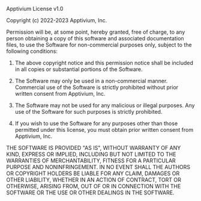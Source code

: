 Apptivium License v1.0

Copyright (c) 2022-2023 Apptivium, Inc.

Permission will be, at some point, hereby granted, free of charge, to any person obtaining a copy of this software and associated documentation files, to use the Software for non-commercial purposes only, subject to the following conditions:

1. The above copyright notice and this permission notice shall be included in all copies or substantial portions of the Software.

2. The Software may only be used in a non-commercial manner. Commercial use of the Software is strictly prohibited without prior written consent from Apptivium, Inc.

3. The Software may not be used for any malicious or illegal purposes. Any use of the Software for such purposes is strictly prohibited.

4. If you wish to use the Software for any purposes other than those permitted under this license, you must obtain prior written consent from Apptivium, Inc.

THE SOFTWARE IS PROVIDED "AS IS", WITHOUT WARRANTY OF ANY KIND, EXPRESS OR IMPLIED, INCLUDING BUT NOT LIMITED TO THE WARRANTIES OF MERCHANTABILITY, FITNESS FOR A PARTICULAR PURPOSE AND NONINFRINGEMENT. IN NO EVENT SHALL THE AUTHORS OR COPYRIGHT HOLDERS BE LIABLE FOR ANY CLAIM, DAMAGES OR OTHER LIABILITY, WHETHER IN AN ACTION OF CONTRACT, TORT OR OTHERWISE, ARISING FROM, OUT OF OR IN CONNECTION WITH THE SOFTWARE OR THE USE OR OTHER DEALINGS IN THE SOFTWARE.
